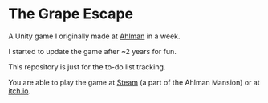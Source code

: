 # The Grape Escape
A Unity game I originally made at [Ahlman](https://ahlmanedu.fi/koulutushaku/peliohjelmoinnin-linja/) in a week.

I started to update the game after ~2 years for fun.

This repository is just for the to-do list tracking.

You are able to play the game at [Steam](https://store.steampowered.com/app/1252020/Ahlman_Mansion_2020/) (a part of the Ahlman Mansion) or at [itch.io](https://catskissat.itch.io/the-grape-escape).
